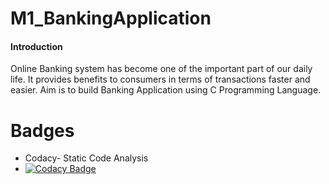 # M1_BankingApplication
 #### Introduction
Online Banking system has become one of the important part of our daily life. It provides benefits to consumers in terms of transactions faster and easier. Aim is to build Banking Application using C Programming Language.




# Badges
* Codacy- Static Code Analysis
* [![Codacy Badge](https://app.codacy.com/project/badge/Grade/8049de037177407699c2b1664823b19f)](https://www.codacy.com/gh/vineetha-kotipalli/M1_BankingApplication/dashboard?utm_source=github.com&amp;utm_medium=referral&amp;utm_content=vineetha-kotipalli/M1_BankingApplication&amp;utm_campaign=Badge_Grade)
